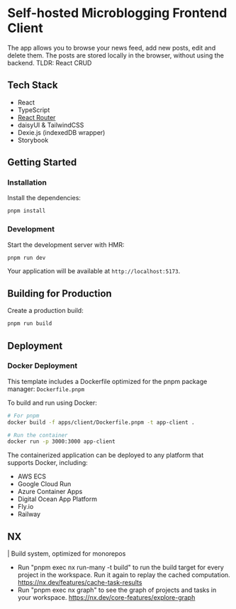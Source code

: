 # Self-hosted Microblogging Frontend Client

The app allows you to browse your news feed, add new posts, edit and delete them. The posts are stored locally in the browser, without using the backend. TLDR: React CRUD

## Tech Stack

- React
- TypeScript
- [React Router](https://reactrouter.com/)
- daisyUI & TailwindCSS
- Dexie.js (indexedDB wrapper)
- Storybook

## Getting Started

### Installation

Install the dependencies:

```sh
pnpm install
```

### Development

Start the development server with HMR:

```sh
pnpm run dev
```

Your application will be available at `http://localhost:5173`.

## Building for Production

Create a production build:

```sh
pnpm run build
```

## Deployment

### Docker Deployment

This template includes a Dockerfile optimized for the pnpm package manager: `Dockerfile.pnpm`

To build and run using Docker:

```sh
# For pnpm
docker build -f apps/client/Dockerfile.pnpm -t app-client .

# Run the container
docker run -p 3000:3000 app-client
```

The containerized application can be deployed to any platform that supports Docker, including:

- AWS ECS
- Google Cloud Run
- Azure Container Apps
- Digital Ocean App Platform
- Fly.io
- Railway

## NX

| Build system, optimized for monorepos

- Run "pnpm exec nx run-many -t build" to run the build target for every project in the workspace. Run it again to replay the cached computation. https://nx.dev/features/cache-task-results
- Run "pnpm exec nx graph" to see the graph of projects and tasks in your workspace. https://nx.dev/core-features/explore-graph
